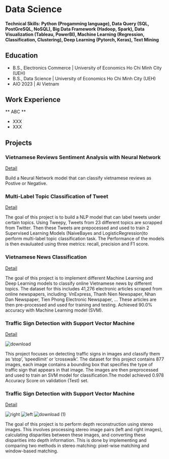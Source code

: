# Data Science 

#### Technical Skills: Python (Progamming language), Data Query (SQL, PostGreSQL, NoSQL), Big Data Framework (Hadoop, Spark), Data Visualization (Tableau, PowerBI), Machine Learning (Regression, Classification, Clustering), Deep Learning (Pytorch, Keras), Text Mining

## Education			        		
- B.S., Electronics Commerce | University of Economics Ho Chi Minh City (UEH)
- B.S., Data Science | University of Economics Ho Chi Minh City (UEH)
- AIO 2023 | AI Vietnam

## Work Experience
** ABC **
- XXX
- XXX

## Projects
### Vietnamese Reviews Sentiment Analysis with Neural Network
[Detail](https://github.com/minhnhat2001vt/Vietnamese-Reviews-Sentiment-Analysis-using-NN)

Build a Neural Network model that can classify vietnamese reviews as Postive or Negative.

### Multi-Label Topic Classification of Tweet
[Detail](https://github.com/minhnhat2001vt/Multi-Label-Topic-Classification-of-Tweet)

The goal of this project is to build a NLP model that can label tweets under certain topics. Using Tweepy, Tweets from 23 different topics are scrapped from Twitter. Then these Tweets are prepocessed and used to train 2 Supervised Learning Models (NaiveBayes and LogisticRegression)to perform multi-label topic classification task. The Performance of the models is then evauluated using three metrics: recall, precision and F1 score.

### Vietnamese News Classification
[Detail](https://github.com/minhnhat2001vt/Multi-Label-Topic-Classification-of-Tweet)

The goal of this project is to implement different Machine Learning and Deep Learning models to classify online Vietnamese news by different topics. The dataset for this includes 41,276 electronic articles scraped from online newspapers, including: VnExpress, Thanh Nien Newspaper, Nhan Dan Newspaper, Tien Phong Electronic Newspaper, ... These articles are then pre-processed and used for training and testing. Achieved 90.0% accuracy with Machine Learning model (SVM).

### Traffic Sign Detection with Support Vector Machine
[Detail](https://github.com/minhnhat2001vt/Traffic-Sign-Detection-with-SVM)

![download](https://github.com/minhnhat2001vt/Portfolio/assets/76255300/7ead0327-454e-4f78-8ecd-471531846d44)

This project focuses on detecting traffic signs in images and classify them as ’stop’, ’speedlimit’ or ’crosswalk’. The dataset for this project contains 877 images, each image contains a bounding box that specifies the type of traffic sign that appears in that image. The images are then preprocessed and used to train an SVM model for classification.The model achieved 0.978 Accuracy Score on validation (Test) set.

### Traffic Sign Detection with Support Vector Machine
[Detail](https://github.com/minhnhat2001vt/Depth-information-reconsstruction/tree/main)

![right](https://github.com/minhnhat2001vt/Portfolio/assets/76255300/a8cea4a3-4cf9-4e3b-9bd9-a0f8f3b0746b)
![left](https://github.com/minhnhat2001vt/Portfolio/assets/76255300/5b9c0683-c102-4a97-9010-48ddae9901af)
![download (1)](https://github.com/minhnhat2001vt/Portfolio/assets/76255300/1c302420-f01c-4e83-89b2-41d70576b2eb)

The goal of this project is to perform depth reconstruction using stereo images. This involves processing stereo image pairs (left and right images), calculating disparities between these images, and converting these disparities into depth information. This is done by implementing and comparing two methods in stereo matching: pixel-wise matching and window-based matching.
